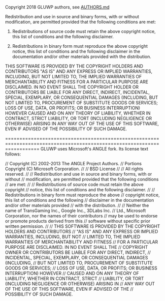 Copyright 2018 GLUWP authors, see [AUTHORS.md](AUTHORS.md)

Redistribution and use in source and binary forms, with or without modification, are permitted provided that the
following conditions are met:

1. Redistributions of source code must retain the above copyright notice, this list of conditions and the following
disclaimer.

2. Redistributions in binary form must reproduce the above copyright notice, this list of conditions and the following
disclaimer in the documentation and/or other materials provided with the distribution.

THIS SOFTWARE IS PROVIDED BY THE COPYRIGHT HOLDERS AND CONTRIBUTORS "AS IS" AND ANY EXPRESS OR IMPLIED WARRANTIES,
INCLUDING, BUT NOT LIMITED TO, THE IMPLIED WARRANTIES OF MERCHANTABILITY AND FITNESS FOR A PARTICULAR PURPOSE ARE
DISCLAIMED. IN NO EVENT SHALL THE COPYRIGHT HOLDER OR CONTRIBUTORS BE LIABLE FOR ANY DIRECT, INDIRECT, INCIDENTAL,
SPECIAL, EXEMPLARY, OR CONSEQUENTIAL DAMAGES (INCLUDING, BUT NOT LIMITED TO, PROCUREMENT OF SUBSTITUTE GOODS OR
SERVICES; LOSS OF USE, DATA, OR PROFITS; OR BUSINESS INTERRUPTION) HOWEVER CAUSED AND ON ANY THEORY OF LIABILITY,
WHETHER IN CONTRACT, STRICT LIABILITY, OR TORT (INCLUDING NEGLIGENCE OR OTHERWISE) ARISING IN ANY WAY OUT OF THE USE OF
THIS SOFTWARE, EVEN IF ADVISED OF THE POSSIBILITY OF SUCH DAMAGE.

========================================================================================================================
GLUWP uses Microsoft's ANGLE fork. Its license text follows:

// Copyright (C) 2002-2013 The ANGLE Project Authors. 
// Portions Copyright (C) Microsoft Corporation.
//
// BSD License
//
// All rights reserved.
//
// Redistribution and use in source and binary forms, with or without
// modification, are permitted provided that the following conditions
// are met:
//
//     Redistributions of source code must retain the above copyright
//     notice, this list of conditions and the following disclaimer.
//
//     Redistributions in binary form must reproduce the above 
//     copyright notice, this list of conditions and the following
//     disclaimer in the documentation and/or other materials provided
//     with the distribution.
//
//     Neither the name of TransGaming Inc., Google Inc., 3DLabs Inc.
//     Ltd., Microsoft Corporation, nor the names of their contributors
//     may be used to endorse or promote products derived from this
//     software without specific prior written permission.
//
// THIS SOFTWARE IS PROVIDED BY THE COPYRIGHT HOLDERS AND CONTRIBUTORS
// "AS IS" AND ANY EXPRESS OR IMPLIED WARRANTIES, INCLUDING, BUT NOT 
// LIMITED TO, THE IMPLIED WARRANTIES OF MERCHANTABILITY AND FITNESS
// FOR A PARTICULAR PURPOSE ARE DISCLAIMED. IN NO EVENT SHALL THE
// COPYRIGHT OWNER OR CONTRIBUTORS BE LIABLE FOR ANY DIRECT, INDIRECT,
// INCIDENTAL, SPECIAL, EXEMPLARY, OR CONSEQUENTIAL DAMAGES (INCLUDING,
// BUT NOT LIMITED TO, PROCUREMENT OF SUBSTITUTE GOODS OR SERVICES;
// LOSS OF USE, DATA, OR PROFITS; OR BUSINESS INTERRUPTION) HOWEVER
// CAUSED AND ON ANY THEORY OF LIABILITY, WHETHER IN CONTRACT, STRICT
// LIABILITY, OR TORT (INCLUDING NEGLIGENCE OR OTHERWISE) ARISING IN
// ANY WAY OUT OF THE USE OF THIS SOFTWARE, EVEN IF ADVISED OF THE
// POSSIBILITY OF SUCH DAMAGE.


